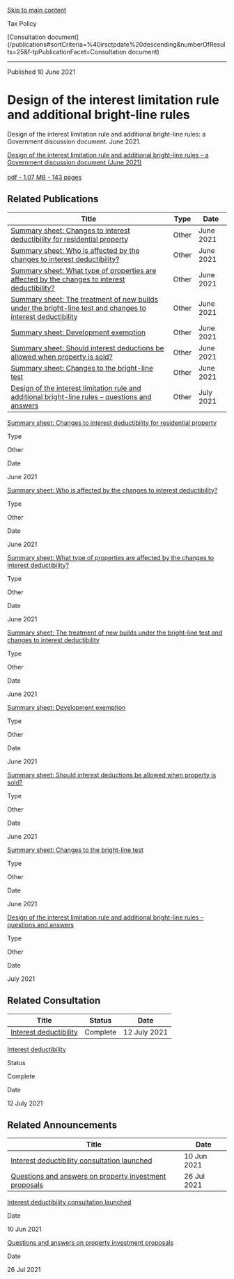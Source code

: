 [Skip to main content](#main-content-tp)

Tax Policy

[Consultation document](/publications#sortCriteria=%40irsctpdate%20descending&numberOfResults=25&f-tpPublicationFacet=Consultation document)

* * *

Published 10 June 2021

Design of the interest limitation rule and additional bright-line rules
=======================================================================

Design of the interest limitation rule and additional bright-line rules: a Government discussion document. June 2021.

[Design of the interest limitation rule and additional bright-line rules – a Government discussion document (June 2021)\
\
pdf \- 1.07 MB \- 143 pages](/-/media/project/ir/tp/publications/2021/2021-dd-interest-limitation-and-bright-line-rules/2021-dd-interest-limitation-and-bright-line-rules-pdf.pdf?modified=20210610001658&modified=20210610001658 "Design of the interest limitation rule and additional bright-line rules – a Government discussion document (June 2021)")

Related Publications
--------------------

| Title | Type | Date |
| --- | --- | --- |
| [Summary sheet: Changes to interest deductibility for residential property](/publications/2021/2021-fact-sheet-changes) | Other | June 2021 |
| [Summary sheet: Who is affected by the changes to interest deductibility?](/publications/2021/2021-fact-sheet-affected-parties) | Other | June 2021 |
| [Summary sheet: What type of properties are affected by the changes to interest deductibility?](/publications/2021/2021-fact-sheet-affected-properties) | Other | June 2021 |
| [Summary sheet: The treatment of new builds under the bright-line test and changes to interest deductibility](/publications/2021/2021-fact-sheet-new-builds) | Other | June 2021 |
| [Summary sheet: Development exemption](/publications/2021/2021-fact-sheet-dev-exemption) | Other | June 2021 |
| [Summary sheet: Should interest deductions be allowed when property is sold?](/publications/2021/2021-fact-sheet-gain-on-sale) | Other | June 2021 |
| [Summary sheet: Changes to the bright-line test](/publications/2021/2021-fact-sheet-bright-line) | Other | June 2021 |
| [Design of the interest limitation rule and additional bright-line rules – questions and answers](/publications/2021/2021-other-interest-limitation-and-bright-line-rules-q-and-a) | Other | July 2021 |

[Summary sheet: Changes to interest deductibility for residential property](/publications/2021/2021-fact-sheet-changes)

Type

Other

Date

June 2021

[Summary sheet: Who is affected by the changes to interest deductibility?](/publications/2021/2021-fact-sheet-affected-parties)

Type

Other

Date

June 2021

[Summary sheet: What type of properties are affected by the changes to interest deductibility?](/publications/2021/2021-fact-sheet-affected-properties)

Type

Other

Date

June 2021

[Summary sheet: The treatment of new builds under the bright-line test and changes to interest deductibility](/publications/2021/2021-fact-sheet-new-builds)

Type

Other

Date

June 2021

[Summary sheet: Development exemption](/publications/2021/2021-fact-sheet-dev-exemption)

Type

Other

Date

June 2021

[Summary sheet: Should interest deductions be allowed when property is sold?](/publications/2021/2021-fact-sheet-gain-on-sale)

Type

Other

Date

June 2021

[Summary sheet: Changes to the bright-line test](/publications/2021/2021-fact-sheet-bright-line)

Type

Other

Date

June 2021

[Design of the interest limitation rule and additional bright-line rules – questions and answers](/publications/2021/2021-other-interest-limitation-and-bright-line-rules-q-and-a)

Type

Other

Date

July 2021

Related Consultation
--------------------

| Title | Status | Date |
| --- | --- | --- |
| [Interest deductibility](/consultation/2021/interest-deductibility) | Complete | 12 July 2021 |

[Interest deductibility](/consultation/2021/interest-deductibility)

Status

Complete

Date

12 July 2021

Related Announcements
---------------------

| Title | Date |
| --- | --- |
| [Interest deductibility consultation launched](/news/2021/2021-06-10-interest-deductibility-consultation-launched) | 10 Jun 2021 |
| [Questions and answers on property investment proposals](/news/2021/2021-07-26-questions-and-answers-property-investment-proposals) | 26 Jul 2021 |

[Interest deductibility consultation launched](/news/2021/2021-06-10-interest-deductibility-consultation-launched)

Date

10 Jun 2021

[Questions and answers on property investment proposals](/news/2021/2021-07-26-questions-and-answers-property-investment-proposals)

Date

26 Jul 2021